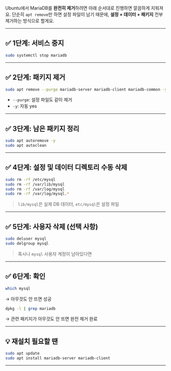 Ubuntu에서 MariaDB를 **완전히 제거**하려면 아래 순서대로 진행하면 깔끔하게 지워져요.
단순히 `apt remove`만 하면 설정 파일이 남기 때문에, **설정 + 데이터 + 패키지** 전부 제거하는 방식으로 할게요.

---

## ✅ 1단계: 서비스 중지

```bash
sudo systemctl stop mariadb
```

---

## ✅ 2단계: 패키지 제거

```bash
sudo apt remove --purge mariadb-server mariadb-client mariadb-common -y
```

* `--purge`: 설정 파일도 같이 제거
* `-y`: 자동 yes

---

## ✅ 3단계: 남은 패키지 정리

```bash
sudo apt autoremove -y
sudo apt autoclean
```

---

## ✅ 4단계: 설정 및 데이터 디렉토리 수동 삭제

```bash
sudo rm -rf /etc/mysql
sudo rm -rf /var/lib/mysql
sudo rm -rf /var/log/mysql
sudo rm -rf /var/log/mysql.*
```

> `lib/mysql`은 실제 DB 데이터, `etc/mysql`은 설정 파일

---

## ✅ 5단계: 사용자 삭제 (선택 사항)

```bash
sudo deluser mysql
sudo delgroup mysql
```

> 혹시나 `mysql` 사용자 계정이 남아있다면

---

## ✅ 6단계: 확인

```bash
which mysql
```

→ 아무것도 안 뜨면 성공

```bash
dpkg -l | grep mariadb
```

→ 관련 패키지가 아무것도 안 뜨면 완전 제거 완료

---

## 💡 재설치 필요할 땐

```bash
sudo apt update
sudo apt install mariadb-server mariadb-client
```

---

